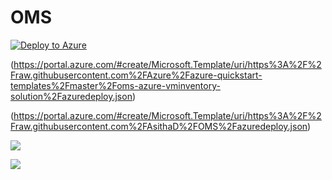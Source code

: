 # OMS



[![Deploy to Azure](http://azuredeploy.net/deploybutton.png)](https://portal.azure.com/#create/Microsoft.Template/uri/https%3A%2F%2Fraw.githubusercontent.com%2FAsithaD%2FOMS%2Fazuredeploy.json) 


(https://portal.azure.com/#create/Microsoft.Template/uri/https%3A%2F%2Fraw.githubusercontent.com%2FAzure%2Fazure-quickstart-templates%2Fmaster%2Foms-azure-vminventory-solution%2Fazuredeploy.json) 

(https://portal.azure.com/#create/Microsoft.Template/uri/https%3A%2F%2Fraw.githubusercontent.com%2FAsithaD%2FOMS%2Fazuredeploy.json) 


<a href="https://azuredeploy.net/
   repository=https://github.com/AsithaD/OMS"
   target="_blank">
   <img src="http://azuredeploy.net/deploybutton.png"/>
</a>

<a href="https://azuredeploy.net/?repository=https://github.com/AsithaD/OMS" target="_blank">
    <img src="http://azuredeploy.net/deploybutton.png"/>
</a>
